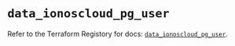 # `data_ionoscloud_pg_user`

Refer to the Terraform Registory for docs: [`data_ionoscloud_pg_user`](https://registry.terraform.io/providers/ionos-cloud/ionoscloud/6.4.5/docs/data-sources/pg_user).
